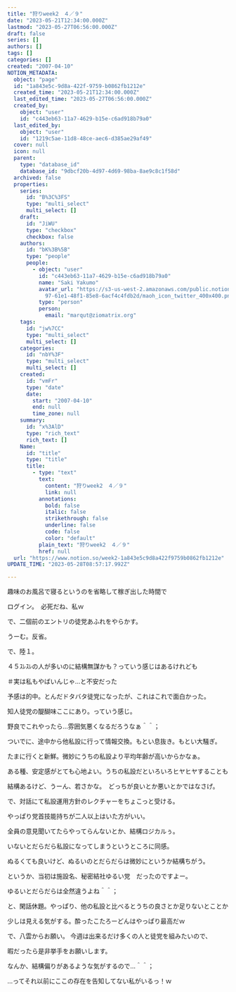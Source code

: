 ```yaml
---
title: "狩りweek2　４／９"
date: "2023-05-21T12:34:00.000Z"
lastmod: "2023-05-27T06:56:00.000Z"
draft: false
series: []
authors: []
tags: []
categories: []
created: "2007-04-10"
NOTION_METADATA:
  object: "page"
  id: "1a843e5c-9d8a-422f-9759-b0862fb1212e"
  created_time: "2023-05-21T12:34:00.000Z"
  last_edited_time: "2023-05-27T06:56:00.000Z"
  created_by:
    object: "user"
    id: "c443eb63-11a7-4629-b15e-c6ad918b79a0"
  last_edited_by:
    object: "user"
    id: "1219c5ae-11d8-48ce-aec6-d385ae29af49"
  cover: null
  icon: null
  parent:
    type: "database_id"
    database_id: "9dbcf20b-4d97-4d69-98ba-8ae9c8c1f58d"
  archived: false
  properties:
    series:
      id: "B%3C%3FS"
      type: "multi_select"
      multi_select: []
    draft:
      id: "JiWU"
      type: "checkbox"
      checkbox: false
    authors:
      id: "bK%3B%5B"
      type: "people"
      people:
        - object: "user"
          id: "c443eb63-11a7-4629-b15e-c6ad918b79a0"
          name: "Saki Yakumo"
          avatar_url: "https://s3-us-west-2.amazonaws.com/public.notion-static.com/3ad1c4\
            97-61e1-48f1-85e8-6acf4c4fdb2d/maoh_icon_twitter_400x400.png"
          type: "person"
          person:
            email: "marqut@ziomatrix.org"
    tags:
      id: "jw%7CC"
      type: "multi_select"
      multi_select: []
    categories:
      id: "nbY%3F"
      type: "multi_select"
      multi_select: []
    created:
      id: "vmFr"
      type: "date"
      date:
        start: "2007-04-10"
        end: null
        time_zone: null
    summary:
      id: "x%3AlD"
      type: "rich_text"
      rich_text: []
    Name:
      id: "title"
      type: "title"
      title:
        - type: "text"
          text:
            content: "狩りweek2　４／９"
            link: null
          annotations:
            bold: false
            italic: false
            strikethrough: false
            underline: false
            code: false
            color: "default"
          plain_text: "狩りweek2　４／９"
          href: null
  url: "https://www.notion.so/week2-1a843e5c9d8a422f9759b0862fb1212e"
UPDATE_TIME: "2023-05-28T08:57:17.992Z"

---
```

<link rel="stylesheet" href="https://cdn.jsdelivr.net/npm/katex@0.16.2/dist/katex.min.css" integrity="sha384-bYdxxUwYipFNohQlHt0bjN/LCpueqWz13HufFEV1SUatKs1cm4L6fFgCi1jT643X" crossorigin="anonymous">


趣味のお風呂で寝るというのを省略して稼ぎ出した時間で


ログイン。　必死だね、私ｗ


で、二個前のエントリの徒党あふれをやらかす。


うーむ。反省。


で、陸１。


４５ｽﾚｽﾚの人が多いのに結構無謀かも？っていう感じはあるけれども


＃実は私もやばいんじゃ…と不安だった


予感は的中。とんだドタバタ徒党になったが、これはこれで面白かった。


知人徒党の醍醐味ここにあり。っていう感じ。


野良でこれやったら…雰囲気悪くなるだろうなぁ＾＾；


ついでに、途中から他私設に行って情報交換。もとい息抜き。もとい大騒ぎ。


たまに行くと新鮮。微妙にうちの私設より平均年齢が高いからかなぁ。


ある種、安定感がとても心地よい。うちの私設だといろいろヒヤヒヤすることも


結構あるけど、うーん、若さかな。　どっちが良いとか悪いとかではなさげ。


で、対話にて私設運用方針のレクチャーをちょこっと受ける。


やっぱり党首技能持ちが二人以上はいた方がいい。


全員の意見聞いてたらやってらんないとか、結構ロジカルぅ。


いないとだらだら私設になってしまうというところに同感。


ぬるくても良いけど、ぬるいのとだらだらは微妙にというか結構ちがう。


というか、当初は施設名、秘密結社ゆるい党　だったのですよー。


ゆるいとだらだらは全然違うよね＾＾；


と、閑話休題。やっぱり、他の私設と比べるとうちの良さとか足りないとことか


少しは見える気がする。酔ったこたろーどんはやっぱり最高だｗ


で、八雲からお願い。 今週は出来るだけ多くの人と徒党を組みたいので、


暇だったら是非挙手をお願いします。


なんか、結構偏りがあるような気がするので…＾＾；


…ってそれ以前にここの存在を告知してない私がいるっ！ｗ


